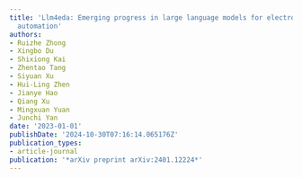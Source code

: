 ```yaml
---
title: 'Llm4eda: Emerging progress in large language models for electronic design
  automation'
authors:
- Ruizhe Zhong
- Xingbo Du
- Shixiong Kai
- Zhentao Tang
- Siyuan Xu
- Hui-Ling Zhen
- Jianye Hao
- Qiang Xu
- Mingxuan Yuan
- Junchi Yan
date: '2023-01-01'
publishDate: '2024-10-30T07:16:14.065176Z'
publication_types:
- article-journal
publication: '*arXiv preprint arXiv:2401.12224*'
---
```

